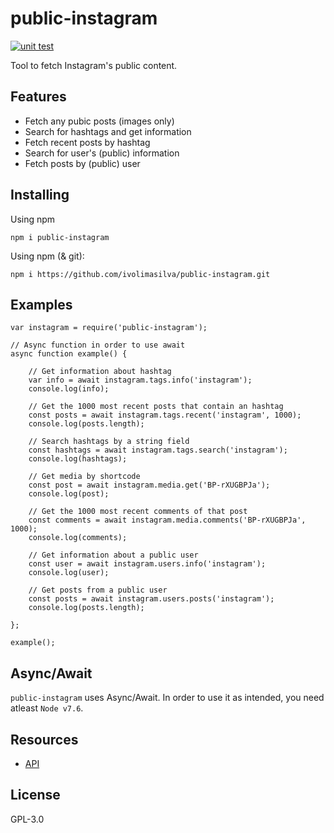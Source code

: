 # public-instagram

[![unit test](https://img.shields.io/badge/test-passed-brightgreen.svg)]()

Tool to fetch Instagram's public content.

## Features

- Fetch any pubic posts (images only)
- Search for hashtags and get information
- Fetch recent posts by hashtag
- Search for user's (public) information
- Fetch posts by (public) user

## Installing

Using npm

```
npm i public-instagram
```

Using npm (& git):

```
npm i https://github.com/ivolimasilva/public-instagram.git
```

## Examples

```
var instagram = require('public-instagram');

// Async function in order to use await
async function example() {

    // Get information about hashtag
    var info = await instagram.tags.info('instagram');
    console.log(info);

    // Get the 1000 most recent posts that contain an hashtag
    const posts = await instagram.tags.recent('instagram', 1000);
    console.log(posts.length);

    // Search hashtags by a string field
    const hashtags = await instagram.tags.search('instagram');
    console.log(hashtags);

    // Get media by shortcode
    const post = await instagram.media.get('BP-rXUGBPJa');
    console.log(post);

    // Get the 1000 most recent comments of that post
    const comments = await instagram.media.comments('BP-rXUGBPJa', 1000);
    console.log(comments);

    // Get information about a public user
    const user = await instagram.users.info('instagram');
    console.log(user);

    // Get posts from a public user
    const posts = await instagram.users.posts('instagram');
    console.log(posts.length);

};

example();
```

## Async/Await

`public-instagram` uses Async/Await. In order to use it as intended, you need atleast `Node v7.6`.

## Resources

* [API](https://github.com/ivolimasilva/public-instagram/wiki/API)

## License

GPL-3.0